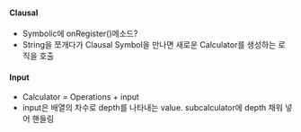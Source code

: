 #### Clausal
- Symbolic에 onRegister()메소드?
- String을 쪼개다가 Clausal  Symbol을 만나면 새로운 Calculator를 생성하는 로직을 호출

#### Input
- Calculator = Operations + input
- input은 배열의 차수로 depth를 나타내는  value.
subcalculator에 depth 채워 넣어 핸들링